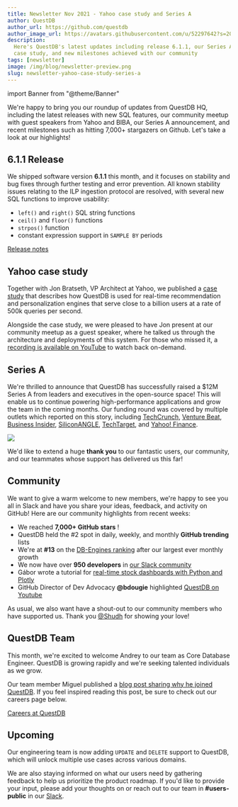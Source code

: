 ```yaml
---
title: Newsletter Nov 2021 - Yahoo case study and Series A
author: QuestDB
author_url: https://github.com/questdb
author_image_url: https://avatars.githubusercontent.com/u/52297642?s=200&v=4
description:
  Here's QuestDB's latest updates including release 6.1.1, our Series A, a Yahoo
  case study, and new milestones achieved with our community
tags: [newsletter]
image: /img/blog/newsletter-preview.png
slug: newsletter-yahoo-case-study-series-a
---
```


import Banner from "@theme/Banner"

<Banner
  alt="Image of QuestDB logo"
  src="/img/blog/newsletter.png"
  width={692}
  height={200}
/>

We're happy to bring you our roundup of updates from QuestDB HQ, including the
latest releases with new SQL features, our community meetup with guest speakers
from Yahoo and BIBA, our Series A announcement, and recent milestones such as
hitting 7,000+ stargazers on Github. Let's take a look at our highlights!

## 6.1.1 Release

We shipped software version **6.1.1** this month, and it focuses on stability
and bug fixes through further testing and error prevention. All known stability
issues relating to the ILP ingestion protocol are resolved, with several new SQL
functions to improve usability:

- `left()` and `right()` SQL string functions
- `ceil()` and `floor()` functions
- `strpos()` function
- constant expression support in `SAMPLE BY` periods

[Release notes](/blog/2021/09/13/release-6-0-5-geospatial-data/)

## Yahoo case study

Together with Jon Bratseth, VP Architect at Yahoo, we published a
[case study](/case-study/yahoo/) that describes how QuestDB is used for
real-time recommendation and personalization engines that serve close to a
billion users at a rate of 500k queries per second.

Alongside the case study, we were pleased to have Jon present at our community
meetup as a guest speaker, where he talked us through the architecture and
deployments of this system. For those who missed it, a
[recording is available on YouTube](https://youtu.be/QL9Z2CeEk1k) to watch back
on-demand.

## Series A

We're thrilled to announce that QuestDB has successfully raised a \$12M Series
A from leaders and executives in the open-source space! This will enable us to
continue powering high-performance applications and grow the team in the coming
months. Our funding round was covered by multiple outlets which reported on this
story, including
[TechCrunch](https://techcrunch.com/2020/07/02/questdb-nabs-2-3m-seed-to-build-open-source-time-series-database/?guccounter=1&guce_referrer=aHR0cHM6Ly93d3cuZ29vZ2xlLmNvbS8&guce_referrer_sig=AQAAAJVYxxAKPpEE8U0PewQhHGFIM1F3zxRttKy66-uNoakV50FCP9yZ73es_CZrieO4OJyruJMUWx1JTHNbRaoZZ9ABfzuSzurF4mu84WUqA1zeFyyeuS5ey58n1KbCsd7LWUoLIOz0iz3yyH5a2xq5BDfaYrNHWqkdCKqQq5b0_1MT),
[Venture Beat](https://venturebeat.com/2021/11/03/questdb-launches-database-as-a-service-with-12m-investment/),
[Business Insider](https://www.businessinsider.com/quest-db-y-combinator-startup-series-a-pitch-deck-2021-11),
[SiliconANGLE](https://siliconangle.com/2021/11/03/questdb-gets-12m-series-funding-amid-growing-interest-time-series-databases/),
[TechTarget](https://searchdatamanagement.techtarget.com/news/252508994/QuestDB-grows-time-series-database-with-12M-fund-raise),
and
[Yahoo! Finance](https://finance.yahoo.com/news/questdb-raises-12m-series-adoption-131000873.html).

![](/img/pages/about-us/team.jpg)

We'd like to extend a huge **thank you** to our fantastic users, our community,
and our teammates whose support has delivered us this far!

## Community

We want to give a warm welcome to new members, we're happy to see you all in
Slack and have you share your ideas, feedback, and activity on GitHub! Here are
our community highlights from recent weeks:

- We reached **7,000+ GitHub stars** !
- QuestDB held the #2 spot in daily, weekly, and monthly **GitHub trending**
  lists
- We're at **#13** on the
  [DB-Engines ranking](https://db-engines.com/en/ranking/time+series+dbms) after
  our largest ever monthly growth
- We now have over **950 developers** in
  [our Slack community](http://slack.questdb.io)
- Gábor wrote a tutorial for
  [real-time stock dashboards with Python and Plotly](/blog/2021/11/01/plotly-finnhub-realtime-dashboard/)
- GitHub Director of Dev Advocacy **@bdougie** highlighted
  [QuestDB on Youtube](https://www.youtube.com/watch?v=MSdOMws8Ehg)

As usual, we also want have a shout-out to our community members who have
supported us. Thank you
[@Shudh](https://twitter.com/Shudh/status/1452527662354763779) for showing your
love!

## QuestDB Team

This month, we're excited to welcome Andrey to our team as Core Database
Engineer. QuestDB is growing rapidly and we're seeking talented individuals as
we grow.

Our team member Miguel published a
[blog post sharing why he joined QuestDB](/blog/2021/11/09/miguel-arregui-working-at-questdb).
If you feel inspired reading this post, be sure to check out our careers page
below.

[Careers at QuestDB](/careers/)

## Upcoming

Our engineering team is now adding `UPDATE` and `DELETE` support to QuestDB,
which will unlock multiple use cases across various domains.

We are also staying informed on what our users need by gathering feedback to
help us prioritize the product roadmap. If you'd like to provide your input,
please add your thoughts on or reach out to our team in **#users-public** in our
[Slack](http://slack.questdb.io).
